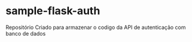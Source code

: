 # sample-flask-auth

Repositório Criado para armazenar o codigo da API de autenticação com banco de dados
